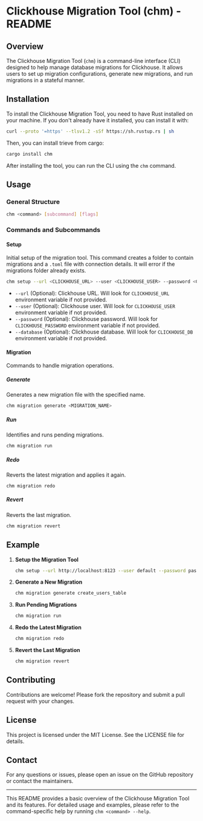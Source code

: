 # Clickhouse Migration Tool (chm) - README

## Overview

The Clickhouse Migration Tool (`chm`) is a command-line interface (CLI) designed to help manage database migrations for Clickhouse. It allows users to set up migration configurations, generate new migrations, and run migrations in a stateful manner.

## Installation

To install the Clickhouse Migration Tool, you need to have Rust installed on your machine. If you don't already have it installed, you can install it with:

```sh
curl --proto '=https' --tlsv1.2 -sSf https://sh.rustup.rs | sh
```

Then, you can install trieve from cargo:

```sh
cargo install chm
```

After installing the tool, you can run the CLI using the `chm` command.

## Usage

### General Structure

```sh
chm <command> [subcommand] [flags]
```

### Commands and Subcommands

#### Setup

Initial setup of the migration tool. This command creates a folder to contain migrations and a `.toml` file with connection details. It will error if the migrations folder already exists.

```sh
chm setup --url <CLICKHOUSE_URL> --user <CLICKHOUSE_USER> --password <CLICKHOUSE_PASSWORD> --database <CLICKHOUSE_DB>
```

- `--url` (Optional): Clickhouse URL. Will look for `CLICKHOUSE_URL` environment variable if not provided.
- `--user` (Optional): Clickhouse user. Will look for `CLICKHOUSE_USER` environment variable if not provided.
- `--password` (Optional): Clickhouse password. Will look for `CLICKHOUSE_PASSWORD` environment variable if not provided.
- `--database` (Optional): Clickhouse database. Will look for `CLICKHOUSE_DB` environment variable if not provided.

#### Migration

Commands to handle migration operations.

##### Generate

Generates a new migration file with the specified name.

```sh
chm migration generate <MIGRATION_NAME>
```

##### Run

Identifies and runs pending migrations.

```sh
chm migration run
```

##### Redo

Reverts the latest migration and applies it again.

```sh
chm migration redo
```

##### Revert

Reverts the last migration.

```sh
chm migration revert
```

## Example

1. **Setup the Migration Tool**

   ```sh
   chm setup --url http://localhost:8123 --user default --password password --database my_database
   ```

2. **Generate a New Migration**

   ```sh
   chm migration generate create_users_table
   ```

3. **Run Pending Migrations**

   ```sh
   chm migration run
   ```

4. **Redo the Latest Migration**

   ```sh
   chm migration redo
   ```

5. **Revert the Last Migration**

   ```sh
   chm migration revert
   ```

## Contributing

Contributions are welcome! Please fork the repository and submit a pull request with your changes.

## License

This project is licensed under the MIT License. See the LICENSE file for details.

## Contact

For any questions or issues, please open an issue on the GitHub repository or contact the maintainers.

---

This README provides a basic overview of the Clickhouse Migration Tool and its features. For detailed usage and examples, please refer to the command-specific help by running `chm <command> --help`.
